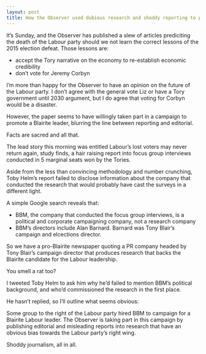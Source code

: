 ```yaml
---
layout: post
title: How the Observer used dubious research and shoddy reporting to promote a Blairite Labour leader
---
```


It’s Sunday, and the Observer has published a slew of articles prediciting the death of the Labour party should we not learn the correct lessons of the 2015 election defeat. Those lessons are:

- accept the Tory narrative on the economy to re-establish economic credibility
- don’t vote for Jeremy Corbyn

I’m more than happy for the Observer to have an opinion on the future of the Labour party. I don’t agree with the general vote Liz or have a Tory government until 2030 argument, but I do agree that voting for Corbyn would be a disaster.

However, the paper seems to have willingly taken part in a campaign to promote a Blairite leader, blurring the line between reporting and editorial.

Facts are sacred and all that.

The lead story this morning was entitled Labour’s lost voters may never return again, study finds, a hair raising report into focus group interviews conducted in 5 marginal seats won by the Tories.

Aside from the less than convincing methodology and number crunching, Toby Helm’s report failed to disclose information about the company that conducted the research that would probably have cast the surveys in a different light.

A simple Google search reveals that:

- BBM, the company that conducted the focus group interviews, is a political and corporate campaigning company, not a research company
- BBM’s directors include Alan Barnard. Barnard was Tony Blair’s campaign and elcections director.

So we have a pro-Blairite newspaper quoting a PR company headed by Tony Blair’s campaign director that produces research that backs the Blairite candidate for the Labour leadership.

You smell a rat too?

I tweeted Toby Helm to ask him why he’d failed to mention BBM’s political background, and who’d commissioned the research in the first place.

He hasn’t replied, so I’ll outline what seems obvious:

Some group to the right of the Labour party hired BBM to campaign for a Blairite Labour leader. The Observer is taking part in this campaign by publishing editorial and misleading reports into research that have an obvious bias towards the Labour party’s right wing.

Shoddy journalism, all in all.

